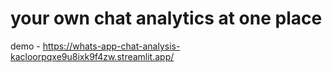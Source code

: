 # your own chat analytics at one place
demo - https://whats-app-chat-analysis-kacloorpqxe9u8ixk9f4zw.streamlit.app/
